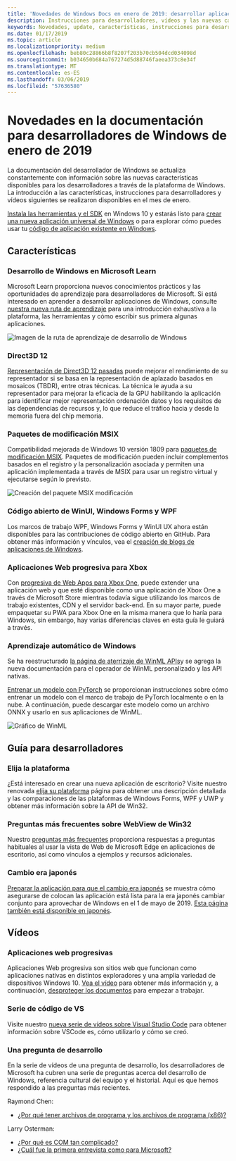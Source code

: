 ```yaml
---
title: 'Novedades de Windows Docs en enero de 2019: desarrollar aplicaciones para UWP'
description: Instrucciones para desarrolladores, vídeos y las nuevas características se agregaron a la documentación para desarrolladores de Windows 10 de enero de 2019
keywords: Novedades, update, características, instrucciones para desarrolladores, Windows 10, enero
ms.date: 01/17/2019
ms.topic: article
ms.localizationpriority: medium
ms.openlocfilehash: beb80c28866b8f8207f203b70cb504dcd034098d
ms.sourcegitcommit: b034650b684a767274d5d88746faeea373c8e34f
ms.translationtype: MT
ms.contentlocale: es-ES
ms.lasthandoff: 03/06/2019
ms.locfileid: "57636580"
---
```

# <a name="whats-new-in-the-windows-developer-docs-in-january-2019"></a>Novedades en la documentación para desarrolladores de Windows de enero de 2019

La documentación del desarrollador de Windows se actualiza constantemente con información sobre las nuevas características disponibles para los desarrolladores a través de la plataforma de Windows. La introducción a las características, instrucciones para desarrolladores y vídeos siguientes se realizaron disponibles en el mes de enero.

[Instala las herramientas y el SDK](https://go.microsoft.com/fwlink/?LinkId=821431) en Windows 10 y estarás listo para [crear una nueva aplicación universal de Windows](../get-started/create-uwp-apps.md) o para explorar cómo puedes usar tu [código de aplicación existente en Windows](../porting/index.md).

## <a name="features"></a>Características

### <a name="windows-development-on-microsoft-learn"></a>Desarrollo de Windows en Microsoft Learn

Microsoft Learn proporciona nuevos conocimientos prácticos y las oportunidades de aprendizaje para desarrolladores de Microsoft. Si está interesado en aprender a desarrollar aplicaciones de Windows, consulte [nuestra nueva ruta de aprendizaje](https://docs.microsoft.com/learn/paths/develop-windows10-apps/) para una introducción exhaustiva a la plataforma, las herramientas y cómo escribir sus primera algunas aplicaciones.

![Imagen de la ruta de aprendizaje de desarrollo de Windows](images/windows-learn.png)

### <a name="direct-3d-12"></a>Direct3D 12

[Representación de Direct3D 12 pasadas](/windows/desktop/direct3d12/direct3d-12-render-passes) puede mejorar el rendimiento de su representador si se basa en la representación de aplazado basados en mosaicos (TBDR), entre otras técnicas. La técnica le ayuda a su representador para mejorar la eficacia de la GPU habilitando la aplicación para identificar mejor representación ordenación datos y los requisitos de las dependencias de recursos y, lo que reduce el tráfico hacia y desde la memoria fuera del chip memoria.

### <a name="msix-modification-packages"></a>Paquetes de modificación MSIX

Compatibilidad mejorada de Windows 10 versión 1809 para [paquetes de modificación MSIX](https://docs.microsoft.com/windows/msix/modification-package-1809-update). Paquetes de modificación pueden incluir complementos basados en el registro y la personalización asociada y permiten una aplicación implementada a través de MSIX para usar un registro virtual y ejecutarse según lo previsto.

![Creación del paquete MSIX modificación](images/msix-modification-package.png)

### <a name="open-source-of-wpf-windows-forms-and-winui"></a>Código abierto de WinUI, Windows Forms y WPF

Los marcos de trabajo WPF, Windows Forms y WinUI UX ahora están disponibles para las contribuciones de código abierto en GitHub. Para obtener más información y vínculos, vea el [creación de blogs de aplicaciones de Windows](https://blogs.windows.com/buildingapps/2018/12/04/announcing-open-source-of-wpf-windows-forms-and-winui-at-microsoft-connect-2018/#OKZjJs1VVTrMMtkL.97).

### <a name="progressive-web-apps-for-xbox"></a>Aplicaciones Web progresiva para Xbox

Con [progresiva de Web Apps para Xbox One](https://docs.microsoft.com/microsoft-edge/progressive-web-apps/xbox-considerations), puede extender una aplicación web y que esté disponible como una aplicación de Xbox One a través de Microsoft Store mientras todavía sigue utilizando los marcos de trabajo existentes, CDN y el servidor back-end. En su mayor parte, puede empaquetar su PWA para Xbox One en la misma manera que lo haría para Windows, sin embargo, hay varias diferencias claves en esta guía le guiará a través.

### <a name="windows-machine-learning"></a>Aprendizaje automático de Windows

Se ha reestructurado [la página de aterrizaje de WinML APIs](https://docs.microsoft.com/windows/ai/api-reference)y se agrega la nueva documentación para el operador de WinML personalizado y las API nativas.

[Entrenar un modelo con PyTorch](https://docs.microsoft.com/windows/ai/train-model-pytorch) se proporcionan instrucciones sobre cómo entrenar un modelo con el marco de trabajo de PyTorch localmente o en la nube. A continuación, puede descargar este modelo como un archivo ONNX y usarlo en sus aplicaciones de WinML.

![Gráfico de WinML](images/winml-graphic.png)

## <a name="developer-guidance"></a>Guía para desarrolladores

### <a name="choose-your-platform"></a>Elija la plataforma

¿Está interesado en crear una nueva aplicación de escritorio? Visite nuestro renovada [elija su plataforma](https://docs.microsoft.com/windows/desktop/choose-your-technology) página para obtener una descripción detallada y las comparaciones de las plataformas de Windows Forms, WPF y UWP y obtener más información sobre la API de Win32.

### <a name="faqs-on-win32-webview"></a>Preguntas más frecuentes sobre WebView de Win32

Nuestro [preguntas más frecuentes](https://docs.microsoft.com/windows/communitytoolkit/controls/wpf-winforms/webview#frequently-asked-questions-faqs) proporciona respuestas a preguntas habituales al usar la vista de Web de Microsoft Edge en aplicaciones de escritorio, así como vínculos a ejemplos y recursos adicionales.

### <a name="japanese-era-change"></a>Cambio era japonés

[Preparar la aplicación para que el cambio era japonés](../design/globalizing/japanese-era-change.md) se muestra cómo asegurarse de colocan las aplicación está lista para la era japonés cambiar conjunto para aprovechar de Windows en el 1 de mayo de 2019. [Esta página también está disponible en japonés](https://docs.microsoft.com/ja-jp/windows/uwp/design/globalizing/japanese-era-change).

## <a name="videos"></a>Vídeos

### <a name="progressive-web-apps"></a>Aplicaciones web progresivas

Aplicaciones Web progresiva son sitios web que funcionan como aplicaciones nativas en distintos exploradores y una amplia variedad de dispositivos Windows 10. [Vea el vídeo](https://youtu.be/ugAewC3308Y) para obtener más información y, a continuación, [desproteger los documentos](https://aka.ms/Windows-PWA) para empezar a trabajar.

### <a name="vs-code-series"></a>Serie de código de VS

Visite nuestro [nueva serie de vídeos sobre Visual Studio Code](https://www.youtube.com/playlist?list=PLlrxD0HtieHjQX77y-0sWH9IZBTmv1tTx) para obtener información sobre VSCode es, cómo utilizarlo y cómo se creó.

### <a name="one-dev-question"></a>Una pregunta de desarrollo

En la serie de vídeos de una pregunta de desarrollo, los desarrolladores de Microsoft ha cubren una serie de preguntas acerca del desarrollo de Windows, referencia cultural del equipo y el historial. Aquí es que hemos respondido a las preguntas más recientes.

Raymond Chen:

* [¿Por qué tener archivos de programa y los archivos de programa (x86)?](https://youtu.be/N7o9eJpFYco)

Larry Osterman:

* [¿Por qué es COM tan complicado?](https://youtu.be/-gkXAV-StVA )
* [¿Cuál fue la primera entrevista como para Microsoft?](https://youtu.be/qRb6otsHG5c)
